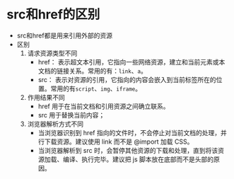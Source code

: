 # src和href的区别

- src和href都是用来引用外部的资源
- 区别
    1. 请求资源类型不同
        - href： 表示超文本引用，它指向一些网络资源，建立和当前元素或本文档的链接关系。常用的有：`link`、`a`。
        - src： 表示对资源的引用，它指向的内容会嵌入到当前标签所在的位置。常用的有`script`、`img`、`iframe`。
    2. 作用结果不同
        - href 用于在当前文档和引用资源之间确立联系。
        - src 用于替换当前内容；
    3. 浏览器解析方式不同
        - 当浏览器识别到 href 指向的⽂件时，不会停⽌对当前⽂档的处理，并⾏下载资源。建议使用 link 而不是 @import 加载 CSS。
        - 当浏览器解析到 src 时，会暂停其他资源的下载和处理，直到将该资源加载、编译、执行完毕。建议把 js 脚本放在底部而不是头部的原因。